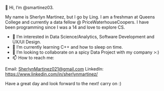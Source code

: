 👋 Hi, I’m @smartinez03. 

My name is Sherlyn Martinez, but I go by Ling. 
I am a freshman at Queens College and currently a data fellow @ PriceWaterhouseCoopers.
I have been programming since I was a 14 and love to explore CS. 

- 👀 I’m interested in Data Science/Analytics, Software Development and UX/UI Design. 
- 🌱 I’m currently learning C++ and how to sleep on time. 
- 💞️ I’m looking to collaborate on a spicy Data Project with my company >:) 
- 📫 How to reach me: 

Email: SherlynMartinez021@gmail.com
LinkedIn: https://www.linkedin.com/in/sherlynmartinez/


Have a great day and look forward to the next! carry on :)

<!---
smartinez03/smartinez03 is a ✨ special ✨ repository because its `README.md` (this file) appears on your GitHub profile.
You can click the Preview link to take a look at your changes.
--->
